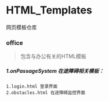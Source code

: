 # HTML_Templates
网页模板仓库

### office
> 包含与办公有关的HTML模板

##### 1.onPassageSystem 在途障碍相关模板：
    1.login.html 登录界面
    2.obstacles.html 在途障碍监控界面
    
